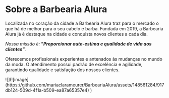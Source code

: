 <h1>Sobre a Barbearia Alura</h1>


<p>Localizada no coração da cidade a Barbearia Alura traz para o mercado o que há de melhor para o seu cabelo e barba.
Fundada em 2019, a Barbearia Alura já é destaque na cidade e conquista novos clientes a cada dia.</p>

<p><em>Nossa missão é:<strong> "Proporcionar auto-estima e qualidade de vida aos clientes"</strong>.</p></em>

<p>Oferecemos profissionais experientes e antenados às mudanças no mundo da moda.
O atendimento possui padrão de excelência e agilidade, garantindo qualidade e satisfação dos nossos clientes.</p>
![](![image](https://github.com/mariaclarameurer/BarbeariaAlura/assets/148561284/917db124-509d-4f1a-b509-ea87a65357e4)
)
